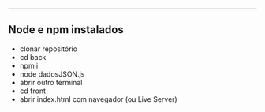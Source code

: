 ------------------------------
Node e npm instalados 
------------------------------
- clonar repositório
- cd back
- npm i
- node dadosJSON.js
- abrir outro terminal
- cd front
- abrir index.html com navegador (ou Live Server)